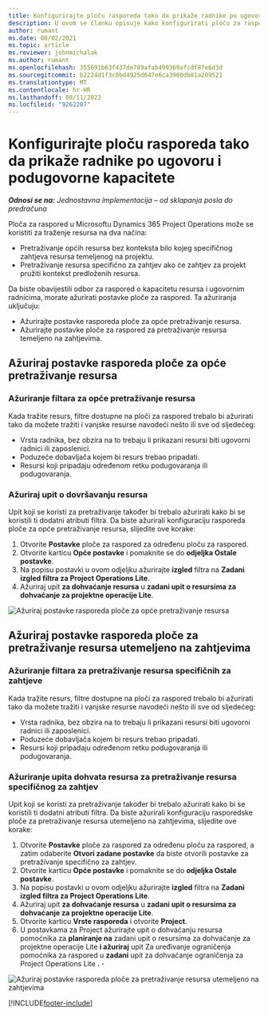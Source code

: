 ```yaml
---
title: Konfigurirajte ploču rasporeda tako da prikaže radnike po ugovoru i podugovorne kapacitete
description: U ovom se članku opisuje kako konfigurirati ploču za raspored u Microsoftu Dynamics 365 Project Operations tako da prikazuje kapacitet resursa kooperanta prilikom zapošljavanja potreba za resursima projekta.
author: rumant
ms.date: 08/02/2021
ms.topic: article
ms.reviewer: johnmichalak
ms.author: rumant
ms.openlocfilehash: 355691b63f437de789afab499369afcdf87e6d3d
ms.sourcegitcommit: b2224d1f3c0bd4925d647e6ca3960db81a209521
ms.translationtype: MT
ms.contentlocale: hr-HR
ms.lasthandoff: 08/11/2022
ms.locfileid: "9262207"
---
```

# <a name="configure-schedule-board-to-show-contract-workers-and-subcontracted-capacity"></a>Konfigurirajte ploču rasporeda tako da prikaže radnike po ugovoru i podugovorne kapacitete 

_**Odnosi se na:** Jednostavna implementacija – od sklapanja posla do predračuna_

Ploča za raspored u Microsoftu Dynamics 365 Project Operations može se koristiti za traženje resursa na dva načina:

- Pretraživanje općih resursa bez konteksta bilo kojeg specifičnog zahtjeva resursa temeljenog na projektu.
- Pretraživanje resursa specifično za zahtjev ako će zahtjev za projekt pružiti kontekst predloženih resursa.

Da biste obavijestili odbor za raspored o kapacitetu resursa i ugovornim radnicima, morate ažurirati postavke ploče za raspored. Ta ažuriranja uključuju: 
- Ažurirajte postavke rasporeda ploče za opće pretraživanje resursa.
- Ažurirajte postavke ploče za raspored za pretraživanje resursa temeljeno na zahtjevima.

## <a name="update-schedule-board-settings-for-general-resource-search"></a>Ažuriraj postavke rasporeda ploče za opće pretraživanje resursa
### <a name="update-filters-for-general-resource-search"></a>Ažuriranje filtara za opće pretraživanje resursa
Kada tražite resurs, filtre dostupne na ploči za raspored trebalo bi ažurirati tako da možete tražiti i vanjske resurse navodeći nešto ili sve od sljedećeg:
  - Vrsta radnika, bez obzira na to trebaju li prikazani resursi biti ugovorni radnici ili zaposlenici.
  - Poduzeće dobavljača kojem bi resurs trebao pripadati.
  - Resursi koji pripadaju određenom retku podugovaranja ili podugovaranja.
    
### <a name="update-retrieve-resource-query"></a>Ažuriraj upit o dovršavanju resursa
Upit koji se koristi za pretraživanje također bi trebalo ažurirati kako bi se koristili ti dodatni atributi filtra. Da biste ažurirali konfiguraciju rasporeda ploče za opće pretraživanje resursa, slijedite ove korake:  
1. Otvorite **Postavke** ploče za raspored za određenu ploču za raspored.
2. Otvorite karticu **Opće postavke** i pomaknite se do **odjeljka Ostale postavke**.
3. Na popisu postavki u ovom odjeljku ažurirajte **izgled** filtra na **Zadani izgled filtra za Project Operations Lite**.
4. Ažuriraj upit **za dohvaćanje resursa** u **zadani upit o resursima za dohvaćanje za projektne operacije Lite**.

![Ažuriraj postavke rasporeda ploče za opće pretraživanje resursa](../media/BoardSettings.png)  

## <a name="update-schedule-board-settings-for-requirementbased-resource-search"></a>Ažuriraj postavke rasporeda ploče za pretraživanje resursa utemeljeno na zahtjevima
### <a name="update-filters-for-requirement-specific-resource-search"></a>Ažuriranje filtara za pretraživanje resursa specifičnih za zahtjeve 
Kada tražite resurs, filtre dostupne na ploči za raspored trebalo bi ažurirati tako da možete tražiti i vanjske resurse navodeći nešto ili sve od sljedećeg:
 - Vrsta radnika, bez obzira na to trebaju li prikazani resursi biti ugovorni radnici ili zaposlenici.
 - Poduzeće dobavljača kojem bi resurs trebao pripadati.
 - Resursi koji pripadaju određenom retku podugovaranja ili podugovaranja.

### <a name="update-retrieve-resource-query-for-requirement-specific-resource-search"></a>Ažuriranje upita dohvata resursa za pretraživanje resursa specifičnog za zahtjev 
Upit koji se koristi za pretraživanje također bi trebalo ažurirati kako bi se koristili ti dodatni atributi filtra. Da biste ažurirali konfiguraciju rasporedske ploče za pretraživanje resursa utemeljeno na zahtjevima, slijedite ove korake:

1. Otvorite **Postavke** ploče za raspored za određenu ploču za raspored, a zatim odaberite **Otvori zadane postavke** da biste otvorili postavke za pretraživanje specifično za zahtjev.
2. Otvorite karticu **Opće postavke** i pomaknite se do **odjeljka Ostale postavke**.
3. Na popisu postavki u ovom odjeljku ažurirajte **izgled** filtra na **Zadani izgled filtra za Project Operations Lite**.
4. Ažuriraj upit **za dohvaćanje resursa** u **zadani upit o resursima za dohvaćanje za projektne operacije Lite**.
5. Otvorite karticu **Vrste rasporeda** i otvorite **Project**.
6. U postavkama za Project ažurirajte upit o dohvaćanju resursa pomoćnika za **planiranje na** zadani upit o resursima za dohvaćanje za projektne operacije Lite **i ažuriraj** upit Za uređivanje ograničenja pomoćnika za raspored u **zadani** upit za dohvaćanje ograničenja za Project Operations Lite **.** **·**

![Ažuriraj postavke rasporeda ploče za pretraživanje resursa utemeljeno na zahtjevima](../media/SASettings.png)  

[!INCLUDE[footer-include](../../includes/footer-banner.md)]
